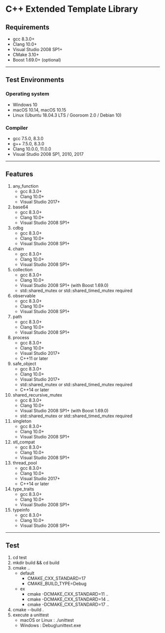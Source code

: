 # C++ Extended Template Library

## Requirements

- gcc 8.3.0+
- Clang 10.0+
- Visual Studio 2008 SP1+
- CMake 3.10+
- Boost 1.69.0+ (optional)

---

## Test Environments

### Operating system

- Windows 10
- macOS 10.14, macOS 10.15
- Linux (Ubuntu 18.04.3 LTS / Gooroom 2.0 / Debian 10)

### Compiler

- gcc 7.5.0, 8.3.0
- g++ 7.5.0, 8.3.0
- Clang 10.0.0, 11.0.0
- Visual Studio 2008 SP1, 2010, 2017

---

## Features

1. any_function
   - gcc 8.3.0+
   - Clang 10.0+
   - Visual Studio 2017+
2. base64
   - gcc 8.3.0+
   - Clang 10.0+
   - Visual Studio 2008 SP1+
3. cdbg
   - gcc 8.3.0+
   - Clang 10.0+
   - Visual Studio 2008 SP1+
4. chain
   - gcc 8.3.0+
   - Clang 10.0+
   - Visual Studio 2008 SP1+
5. collection
   - gcc 8.3.0+
   - Clang 10.0+
   - Visual Studio 2008 SP1+ (with Boost 1.69.0)
   - std::shared_mutex or std::shared_timed_mutex required
6. observable
   - gcc 8.3.0+
   - Clang 10.0+
   - Visual Studio 2008 SP1+
7. path
   - gcc 8.3.0+
   - Clang 10.0+
   - Visual Studio 2008 SP1+
8. process
   - gcc 8.3.0+
   - Clang 10.0+
   - Visual Studio 2017+
   - C++11 or later
9. safe_object
   - gcc 8.3.0+
   - Clang 10.0+
   - Visual Studio 2017+
   - std::shared_mutex or std::shared_timed_mutex required
   - C++14 or later
10. shared_recursive_mutex
    - gcc 8.3.0+
    - Clang 10.0+
    - Visual Studio 2008 SP1+ (with Boost 1.69.0)
    - std::shared_mutex or std::shared_timed_mutex required
11. singleton
    - gcc 8.3.0+
    - Clang 10.0+
    - Visual Studio 2008 SP1+
12. stl_compat
    - gcc 8.3.0+
    - Clang 10.0+
    - Visual Studio 2008 SP1+
13. thread_pool
    - gcc 8.3.0+
    - Clang 10.0+
    - Visual Studio 2017+
    - C++14 or later
14. type_traits
    - gcc 8.3.0+
    - Clang 10.0+
    - Visual Studio 2008 SP1+
15. typeinfo
    - gcc 8.3.0+
    - Clang 10.0+
    - Visual Studio 2008 SP1+

---

## Test

1. cd test
2. mkdir build && cd build
3. cmake ..
   - default
     - CMAKE_CXX_STANDARD=17
     - CMAKE_BUILD_TYPE=Debug
   - ex
     - cmake -DCMAKE_CXX_STANDARD=11  ..
     - cmake -DCMAKE_CXX_STANDARD=14  ..
     - cmake -DCMAKE_CXX_STANDARD=17  ..
4. cmake --build .
5. execute a unittest
   - macOS or Linux : ./unittest
   - Windows : Debug\unittext.exe
